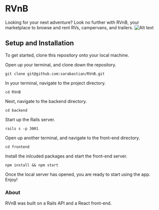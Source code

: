 # RVnB
Looking for your next adventure? Look no further with RVnB, your marketplace to browse and rent RVs, campervans, and trailers.
![Alt text](https://github.com/sarabastian/RVnB/blob/post-bootcamp-changes/frontend/public/screenshot.png)
## Setup and Installation
To get started, clone this repository onto your local machine.

Open up your terminal, and clone down the repository.

```
git clone git@github.com:sarabastian/RVnB.git
```

In your terminal, navigate to the project directory.

```
cd RVnB
```

Next, navigate to the backend directory.
```
cd backend
```
Start up the Rails server.
```
rails s -p 3001
```
Open up another terminal, and navigate to the front-end directory.
```
cd frontend
```

Install the inlcuded packages and start the front-end server.
```
npm install && npm start
```

Once the local server has opened, you are ready to start using the app. Enjoy!

### About

RVnB was built on a Rails API and a React front-end.
